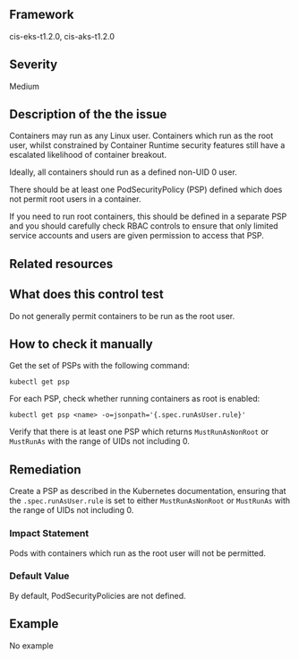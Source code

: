## Framework
cis-eks-t1.2.0, cis-aks-t1.2.0
 
## Severity
Medium

## Description of the the issue
Containers may run as any Linux user. Containers which run as the root user, whilst constrained by Container Runtime security features still have a escalated likelihood of container breakout.

 Ideally, all containers should run as a defined non-UID 0 user.

 There should be at least one PodSecurityPolicy (PSP) defined which does not permit root users in a container.

 If you need to run root containers, this should be defined in a separate PSP and you should carefully check RBAC controls to ensure that only limited service accounts and users are given permission to access that PSP.
 
## Related resources

## What does this control test
Do not generally permit containers to be run as the root user.
 
## How to check it manually
Get the set of PSPs with the following command:

 
```
kubectl get psp

```
 For each PSP, check whether running containers as root is enabled:

 
```
kubectl get psp <name> -o=jsonpath='{.spec.runAsUser.rule}'

```
 Verify that there is at least one PSP which returns `MustRunAsNonRoot` or `MustRunAs` with the range of UIDs not including 0.
## Remediation
Create a PSP as described in the Kubernetes documentation, ensuring that the `.spec.runAsUser.rule` is set to either `MustRunAsNonRoot` or `MustRunAs` with the range of UIDs not including 0.
 
### Impact Statement
Pods with containers which run as the root user will not be permitted.
### Default Value
By default, PodSecurityPolicies are not defined.
## Example
No example
